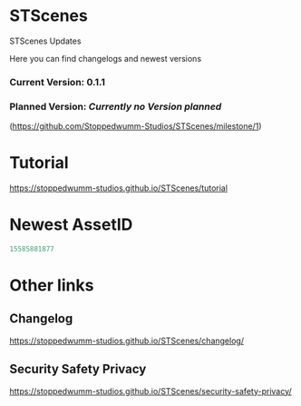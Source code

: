 # STScenes
STScenes Updates

Here you can find changelogs and newest versions

### Current Version: 0.1.1

### Planned Version: *Currently no Version planned*
(<https://github.com/Stoppedwumm-Studios/STScenes/milestone/1>)

# Tutorial
<https://stoppedwumm-studios.github.io/STScenes/tutorial>

# Newest AssetID

```lua
15585881877
```

# Other links
## Changelog
<https://stoppedwumm-studios.github.io/STScenes/changelog/>

## Security Safety Privacy
<https://stoppedwumm-studios.github.io/STScenes/security-safety-privacy/>
